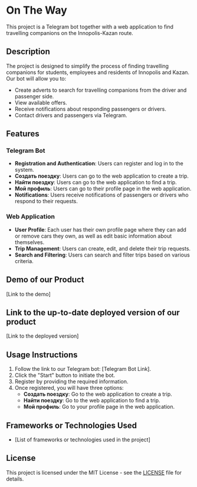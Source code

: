 # On The Way

This project is a Telegram bot together with a web application to find travelling companions on the Innopolis-Kazan route.

## Description

The project is designed to simplify the process of finding travelling companions for students, employees and residents of Innopolis and Kazan. Our bot will allow you to:

- Create adverts to search for travelling companions from the driver and passenger side.
- View available offers.
- Receive notifications about responding passengers or drivers.
- Contact drivers and passengers via Telegram.

## Features

### Telegram Bot

- **Registration and Authentication**: Users can register and log in to the system.
- **Создать поездку**: Users can go to the web application to create a trip.
- **Найти поездку**: Users can go to the web application to find a trip.
- **Мой профиль**: Users can go to their profile page in the web application.
- **Notifications**: Users receive notifications of passengers or drivers who respond to their requests.

### Web Application

- **User Profile**: Each user has their own profile page where they can add or remove cars they own, as well as edit basic information about themselves.
- **Trip Management**: Users can create, edit, and delete their trip requests.
- **Search and Filtering**: Users can search and filter trips based on various criteria.

## Demo of our Product

[Link to the demo]

## Link to the up-to-date deployed version of our product

[Link to the deployed version]

## Usage Instructions

1. Follow the link to our Telegram bot: [Telegram Bot Link].
2. Click the "Start" button to initiate the bot.
3. Register by providing the required information.
4. Once registered, you will have three options:
    - **Создать поездку**: Go to the web application to create a trip.
    - **Найти поездку**: Go to the web application to find a trip.
    - **Мой профиль**: Go to your profile page in the web application.

## Frameworks or Technologies Used

- [List of frameworks or technologies used in the project]

## License

This project is licensed under the MIT License - see the [LICENSE](LICENSE) file for details.